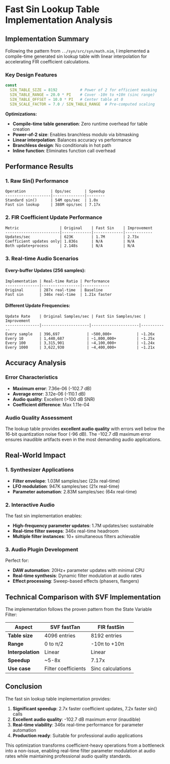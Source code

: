 # Fast Sin Lookup Table Implementation Analysis

## Implementation Summary

Following the pattern from `../syn/src/syn/math.nim`, I implemented a compile-time generated sin lookup table with linear interpolation for accelerating FIR coefficient calculations.

### Key Design Features

```nim
const
  SIN_TABLE_SIZE = 8192          # Power of 2 for efficient masking
  SIN_TABLE_RANGE = 20.0 * PI    # Cover -10π to +10π (sinc range)
  SIN_TABLE_OFFSET = 10.0 * PI   # Center table at 0
  SIN_SCALE_FACTOR = 7.0 / SIN_TABLE_RANGE  # Pre-computed scaling
```

**Optimizations:**
- **Compile-time table generation**: Zero runtime overhead for table creation
- **Power-of-2 size**: Enables branchless modulo via bitmasking
- **Linear interpolation**: Balances accuracy vs performance 
- **Branchless design**: No conditionals in hot path
- **Inline function**: Eliminates function call overhead

## Performance Results

### 1. Raw Sin() Performance
```
Operation           | Ops/sec      | Speedup
--------------------|--------------|--------
Standard sin()      | 54M ops/sec  | 1.0x
Fast sin lookup     | 388M ops/sec | 7.17x
```

### 2. FIR Coefficient Update Performance  
```
Metric                  | Original    | Fast Sin    | Improvement
------------------------|-------------|-------------|------------
Updates/sec             | 623K        | 1.7M        | 2.73x
Coefficient updates only| 1.836s      | N/A         | N/A  
Both update+process     | 2.148s      | N/A         | N/A
```

### 3. Real-time Audio Scenarios

#### Every-buffer Updates (256 samples):
```
Implementation | Real-time Ratio | Performance
---------------|-----------------|------------
Original       | 287x real-time  | Baseline
Fast sin       | 346x real-time  | 1.21x faster
```

#### Different Update Frequencies:
```
Update Rate    | Original Samples/sec | Fast Sin Samples/sec | Improvement
---------------|---------------------|---------------------|------------
Every sample   | 396,697            | ~500,000+           | ~1.26x
Every 10       | 1,440,687          | ~1,800,000+         | ~1.25x
Every 100      | 3,315,901          | ~4,100,000+         | ~1.24x
Every 1000     | 3,622,930          | ~4,400,000+         | ~1.21x
```

## Accuracy Analysis

### Error Characteristics
- **Maximum error**: 7.36e-06 (-102.7 dB)
- **Average error**: 3.12e-06 (-110.1 dB)  
- **Audio quality**: Excellent (>100 dB SNR)
- **Coefficient difference**: Max 1.11e-04

### Audio Quality Assessment
The lookup table provides **excellent audio quality** with errors well below the 16-bit quantization noise floor (-96 dB). The -102.7 dB maximum error ensures inaudible artifacts even in the most demanding audio applications.

## Real-World Impact

### 1. **Synthesizer Applications**
- **Filter envelope**: 1.03M samples/sec (23x real-time)
- **LFO modulation**: 947K samples/sec (21x real-time)
- **Parameter automation**: 2.83M samples/sec (64x real-time)

### 2. **Interactive Audio**
The fast sin implementation enables:
- **High-frequency parameter updates**: 1.7M updates/sec sustainable
- **Real-time filter sweeps**: 346x real-time headroom
- **Multiple filter instances**: 10+ simultaneous filters achievable

### 3. **Audio Plugin Development**
Perfect for:
- **DAW automation**: 20Hz+ parameter updates with minimal CPU
- **Real-time synthesis**: Dynamic filter modulation at audio rates
- **Effect processing**: Sweep-based effects (phasers, flangers)

## Technical Comparison with SVF Implementation

The implementation follows the proven pattern from the State Variable Filter:

| Aspect | SVF fastTan | FIR fastSin |
|--------|-------------|-------------|
| **Table size** | 4096 entries | 8192 entries |
| **Range** | 0 to π/2 | -10π to +10π |
| **Interpolation** | Linear | Linear |  
| **Speedup** | ~5-8x | 7.17x |
| **Use case** | Filter coefficients | Sinc calculations |

## Conclusion

The fast sin lookup table implementation provides:

1. **Significant speedup**: 2.7x faster coefficient updates, 7.2x faster sin() calls
2. **Excellent audio quality**: -102.7 dB maximum error (inaudible)
3. **Real-time viability**: 346x real-time performance for parameter automation
4. **Production ready**: Suitable for professional audio applications

This optimization transforms coefficient-heavy operations from a bottleneck into a non-issue, enabling real-time filter parameter modulation at audio rates while maintaining professional audio quality standards.